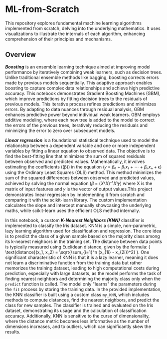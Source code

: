 # ML-from-Scratch

This repository explores fundamental machine learning algorithms implemented from scratch, delving into the underlying mathematics. It uses visualizations to illustrate the internals of each algorithm, enhancing comprehension of their principles and mechanisms.

## Overview

**_Boosting_** is an ensemble learning technique aimed at improving model performance by iteratively combining weak learners, such as decision trees. Unlike traditional ensemble methods like bagging, boosting corrects errors made by previous models sequentially. This adaptive approach enables boosting to capture complex data relationships and achieve high predictive accuracy. This notebook demonstrates Gradient Boosting Machines (GBM), which improve predictions by fitting decision trees to the residuals of previous models. This iterative process refines predictions and minimizes errors. By adapting to data nuances through residual analysis, GBM enhances predictive power beyond individual weak learners. GBM employs additive modeling, where each new tree is added to the model to correct the errors of the previous trees, iteratively reducing the residuals and minimizing the error to zero over subsequent models.

**_Linear regression_** is a foundational statistical technique used to model the relationship between a dependent variable and one or more independent variables by fitting a linear equation to observed data. The objective is to find the best-fitting line that minimizes the sum of squared residuals between observed and predicted values. Mathematically, it involves estimating the coefficients ((β)) in the equation (𝑦 = 𝛽₀ + 𝛽₁𝑥₁ + ⋯ + 𝛽ₙ𝑥ₙ + ϵ) using the Ordinary Least Squares (OLS) method. This method minimizes the sum of the squared differences between observed and predicted values, achieved by solving the normal equation (𝛽 = (𝑋ᵀ𝑋)⁻¹𝑋ᵀ𝑦) where 
X is the matrix of input features and 𝑦 is the vector of output values.This project demonstrates linear regression by implementing it from scratch and comparing it with the scikit-learn library. The custom implementation calculates the slope and intercept manually showcasing the underlying maths, while scikit-learn uses the efficient OLS method internally.

In this notebook, a custom **_K-Nearest Neighbors (KNN)_** classifier is implemented to classify the Iris dataset. KNN is a simple, non-parametric, lazy learning algorithm used for classification and regression. The core idea is to predict the class of a given sample based on the majority class among its k-nearest neighbors in the training set. The distance between data points is typically measured using Euclidean distance, given by the formula: \( \text{distance}(x_1, x_2) = \sqrt{\sum_{i=1}^n (x_{1i} - x_{2i})^2} \). One significant characteristic of KNN is that it is a lazy learner, meaning it does not learn a discriminative function from the training data but rather memorizes the training dataset, leading to high computational costs during prediction, especially with large datasets, as the model performs the task of finding nearest neighbors and determining the majority class only when the `predict` function is called. The model only "learns" the parameters during the `fit` process by storing the training data. In the provided implementation, the KNN classifier is built using a custom class `my_KNN`, which includes methods to compute distances, find the nearest neighbors, and predict the class for new samples. The classifier is trained and evaluated on the Iris dataset, demonstrating its usage and the calculation of classification accuracy. Additionally, KNN is sensitive to the curse of dimensionality, where the distance metric becomes less informative as the number of dimensions increases, and to outliers, which can significantly skew the results.
